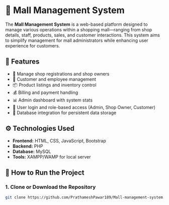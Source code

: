 # 🏬 Mall Management System

The **Mall Management System** is a web-based platform designed to manage various operations within a shopping mall—ranging from shop details, staff, products, sales, and customer interactions. This system aims to simplify management for mall administrators while enhancing user experience for customers.

## 📌 Features

- 🧾 Manage shop registrations and shop owners
- 👥 Customer and employee management
- 📦 Product listings and inventory control
- 💰 Billing and payment handling
- 📊 Admin dashboard with system stats
- 🔐 User login and role-based access (Admin, Shop Owner, Customer)
- 📁 Database integration for persistent data storage

## ⚙️ Technologies Used

- **Frontend:** HTML, CSS, JavaScript, Bootstrap
- **Backend:** PHP
- **Database:** MySQL
- **Tools:** XAMPP/WAMP for local server

## 🚀 How to Run the Project

### 1. Clone or Download the Repository

```bash
git clone https://github.com/PrathameshPawar189/Mall-management-system.git
